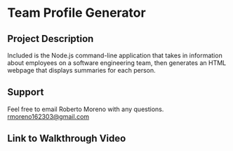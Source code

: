 # Team Profile Generator

## Project Description
Included is the Node.js command-line application that takes in information about employees on a software engineering team, then generates an HTML webpage that displays summaries for each person. 

## Support
Feel free to email Roberto Moreno with any questions. rmoreno162303@gmail.com

## Link to Walkthrough Video 
